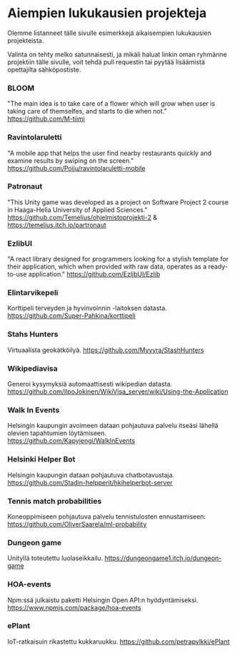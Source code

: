# Aiempien lukukausien projekteja

Olemme listanneet tälle sivulle esimerkkejä aikaisempien lukukausien projekteista.

Valinta on tehty melko satunnaisesti, ja mikäli haluat linkin oman ryhmänne projektiin tälle sivulle, voit tehdä pull requestin tai pyytää lisäämistä opettajilta sähköpostiste.


### BLOOM

"The main idea is to take care of a flower which will grow when user is taking care of themselfes, and starts to die when not." https://github.com/M-tiimi

### Ravintolaruletti

"A mobile app that helps the user find nearby restaurants quickly and examine results by swiping on the screen." https://github.com/Poiju/ravintolaruletti-mobile

### Patronaut

"This Unity game was developed as a project on Software Project 2 course in Haaga-Helia University of Applied Sciences." https://github.com/Temelius/ohjelmistoprojekti-2 & https://temelius.itch.io/partronaut

### EzlibUI

"A react library designed for programmers looking for a stylish template for their application, which when provided with raw data, operates as a ready-to-use application." https://github.com/EzlibUI/Ezlib

### Elintarvikepeli

Korttipeli terveyden ja hyvinvoinnin -laitoksen datasta. https://github.com/Super-Pahkina/korttipeli

### Stahs Hunters

Virtuaalista geokätköilyä. https://github.com/Myyyra/StashHunters

### Wikipediavisa

Generoi kysymyksiä automaattisesti wikipedian datasta. https://github.com/IlpoJokinen/WikiVisa_server/wiki/Using-the-Application

### Walk In Events

Helsingin kaupungin avoimeen dataan pohjautuva palvelu itseäsi lähellä olevien tapahtumien löytämiseen. https://github.com/Kapyjengi/WalkInEvents

### Helsinki Helper Bot

Helsingin kaupungin dataan pohjautuva chatbotavustaja. https://github.com/Stadin-helpperit/hkihelperbot-server

### Tennis match probabilities

Koneoppimiseen pohjautuva palvelu tennistulosten ennustamiseen:
https://github.com/OliverSaarela/ml-probability

### Dungeon game

Unityllä toteutettu luolaseikkailu. https://dungeongame1.itch.io/dungeon-game

### HOA-events

Npm:ssä julkaistu paketti Helsingin Open API:n hyödyntämiseksi. https://www.npmjs.com/package/hoa-events

### ePlant

IoT-ratkaisuin rikastettu kukkaruukku. https://github.com/petrapylkki/ePlant
